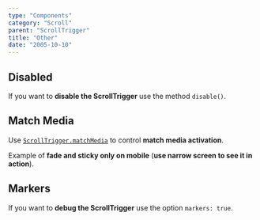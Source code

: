 ```yaml
---
type: "Components"
category: "Scroll"
parent: "ScrollTrigger"
title: "Other"
date: "2005-10-10"
---
```


## Disabled

If you want to **disable the ScrollTrigger** use the method `disable()`.

## Match Media

Use [`ScrollTrigger.matchMedia`](https://greensock.com/docs/v3/Plugins/ScrollTrigger/static.matchMedia()) to control **match media activation**.

Example of **fade and sticky only on mobile** (**use narrow screen to see it in action**).


<demo>
  <div class="gatsby_demo_item" data-iframe="demos/components/scroll-trigger/fade-matchmedia"></div>
  <div class="gatsby_demo_item" data-iframe="demos/components/scroll-trigger/sticky-matchmedia"></div>
</demo>

## Markers

If you want to **debug the ScrollTrigger** use the option `markers: true`.
